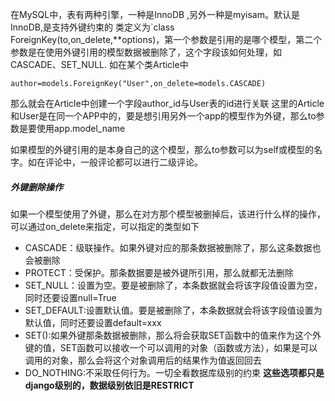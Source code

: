 在MySQL中，表有两种引擎，一种是InnoDB ,另外一种是myisam。默认是InnoDB,是支持外键约束的
类定义为`class ForeignKey(to,on_delete,**options)，第一个参数是引用的是哪个模型，第二个参数是在使用外键引用的模型数据被删除了，这个字段该如何处理，如CASCADE、SET_NULL.
如在某个类Article中
```
author=models.ForeignKey("User",on_delete=models.CASCADE)
```
那么就会在Article中创建一个字段author_id与User表的id进行关联
这里的Article和User是在同一个APP中的，要是想引用另外一个app的模型作为外键，那么to参数是要使用app.model_name

如果模型的外键引用的是本身自己的这个模型，那么to参数可以为self或模型的名字。如在评论中，一般评论都可以进行二级评论。

##### 外键删除操作
如果一个模型使用了外键，那么在对方那个模型被删掉后，该进行什么样的操作，可以通过on_delete来指定，可以指定的类型如下
- CASCADE：级联操作。如果外键对应的那条数据被删除了，那么这条数据也会被删除
- PROTECT：受保护。那条数据要是被外键所引用，那么就都无法删除
- SET_NULL：设置为空。要是被删除了，本条数据就会将该字段值设置为空，同时还要设置null=True
- SET_DEFAULT:设置默认值。要是被删除了，本条数据就会将该字段值设置为默认值，同时还要设置default=xxx
- SET():如果外键那条数据被删除，那么将会获取SET函数中的值来作为这个外键的值，SET函数可以接收一个可以调用的对象（函数或方法），如果是可以调用的对象，那么会将这个对象调用后的结果作为值返回回去
- DO_NOTHING:不采取任何行为。一切全看数据库级别的约束
**这些选项都只是django级别的，数据级别依旧是RESTRICT**
